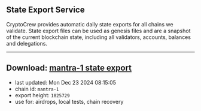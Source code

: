 ## State Export Service
CryptoCrew provides automatic daily state exports for all chains we validate. State export files can be used as genesis files and are a snapshot of the current blockchain state, including all validators, accounts, balances and delegations.

---
**Download: [mantra-1 state export](https://dl-eu2.ccvalidators.com/SERVICE/mantrachain/mantra-1_export_1825729.json)**
---

- last updated: Mon Dec 23 2024 08:15:05
- chain id: `mantra-1`
- export height: `1825729`
- use for: airdrops, local tests, chain recovery

